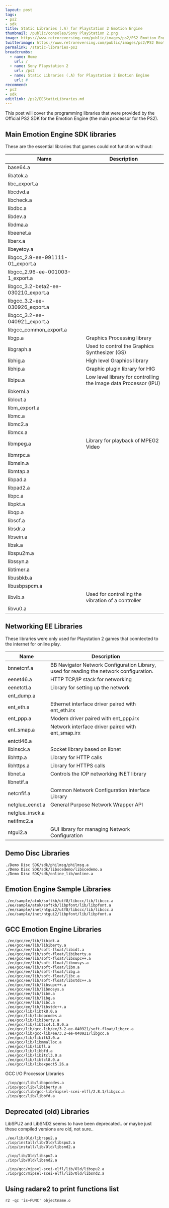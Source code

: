 ```yaml
---
layout: post
tags: 
- ps2
- sdk
title: Static Libraries (.A) for Playstation 2 Emotion Engine
thumbnail: /public/consoles/Sony PlayStation 2.png
image: https://www.retroreversing.com/public/images/ps2/PS2 Emotion Engine Static Libraries.jpg
twitterimage: https://www.retroreversing.com/public/images/ps2/PS2 Emotion Engine Static Libraries.jpg
permalink: /static-libraries-ps2
breadcrumbs:
  - name: Home
    url: /
  - name: Sony Playstation 2
    url: /ps2
  - name: Static Libraries (.A) for Playstation 2 Emotion Engine
    url: #
recommend: 
- ps2
- sdk
editlink: /ps2/EEStaticLibraries.md
---
```

This post will cover the programming libraries that were provided by the Official PS2 SDK for the Emotion Engine (the main processor for the PS2).

## Main Emotion Engine SDK libraries
These are the essential libraries that games could not function without:

Name | Description
--- | ---
base64.a | 
libatok.a | 
libc_export.a | 
libcdvd.a | 
libcheck.a | 
libdbc.a | 
libdev.a | 
libdma.a | 
libeenet.a | 
liberx.a | 
libeyetoy.a | 
libgcc_2.9-ee-991111-01_export.a | 
libgcc_2.96-ee-001003-1_export.a | 
libgcc_3.2-beta2-ee-030210_export.a | 
libgcc_3.2-ee-030926_export.a | 
libgcc_3.2-ee-040921_export.a | 
libgcc_common_export.a | 
libgp.a | Graphics Processing library
libgraph.a | Used to control the Graphics Synthesizer (GS)
libhig.a | High level Graphics library
libhip.a | Graphic plugin library for HIG
libipu.a | Low level library for controlling the Image data Processor (IPU)
libkernl.a | 
liblout.a | 
libm_export.a | 
libmc.a | 
libmc2.a | 
libmcx.a | 
libmpeg.a | Library for playback of MPEG2 Video
libmrpc.a | 
libmsin.a | 
libmtap.a | 
libpad.a | 
libpad2.a | 
libpc.a | 
libpkt.a | 
libqp.a | 
libscf.a | 
libsdr.a | 
libsein.a | 
libsk.a | 
libspu2m.a | 
libssyn.a | 
libtimer.a | 
libusbkb.a | 
libusbpspcm.a | 
libvib.a | Used for controlling the vibration of a controller
libvu0.a | 




## Networking EE Libraries
These libraries were only used for Playstation 2 games that conntected to the internet for online play.

Name | Description
--- | ---
bnnetcnf.a | BB Navigator Network Configuration Library, used for reading the network configuration.
eenet46.a | HTTP TCP/IP stack for networking
eenetctl.a | Library for setting up the network
ent_dump.a | 
ent_eth.a | Ethernet interface driver paired with ent_eth.irx
ent_ppp.a | Modem driver paired with ent_ppp.irx
ent_smap.a | Network interface driver paired with ent_smap.irx
entctl46.a | 
libinsck.a | Socket library based on libnet
libhttp.a | Library for HTTP calls
libhttps.a | Library for HTTPS calls
libnet.a | Controls the IOP networking INET library
libnetif.a | 
netcnfif.a | Common Network Configuration Interface Library
netglue_eenet.a | General Purpose Network Wrapper API
netglue_insck.a | 
netifmc2.a | 
ntgui2.a | GUI library for managing Network Configuration

## Demo Disc Libraries
```
./Demo Disc SDK/sdk/philmsg/philmsg.a
./Demo Disc SDK/sdk/libscedemo/libscedemo.a
./Demo Disc SDK/sdk/online_lib/online.a
```

## Emotion Engine Sample Libraries
```
./ee/sample/atok/softkb/utf8/libccc/lib/libccc.a
./ee/sample/atok/softkb/libpfont/lib/libpfont.a
./ee/sample/inet/ntgui2/utf8/libccc/lib/libccc.a
./ee/sample/inet/ntgui2/libpfont/lib/libpfont.a
```

## GCC Emotion Engine Libraries
```
./ee/gcc/ee/lib/libidt.a
./ee/gcc/ee/lib/libiberty.a
./ee/gcc/ee/lib/soft-float/libidt.a
./ee/gcc/ee/lib/soft-float/libiberty.a
./ee/gcc/ee/lib/soft-float/libsupc++.a
./ee/gcc/ee/lib/soft-float/libnosys.a
./ee/gcc/ee/lib/soft-float/libm.a
./ee/gcc/ee/lib/soft-float/libg.a
./ee/gcc/ee/lib/soft-float/libc.a
./ee/gcc/ee/lib/soft-float/libstdc++.a
./ee/gcc/ee/lib/libsupc++.a
./ee/gcc/ee/lib/libnosys.a
./ee/gcc/ee/lib/libm.a
./ee/gcc/ee/lib/libg.a
./ee/gcc/ee/lib/libc.a
./ee/gcc/ee/lib/libstdc++.a
./ee/gcc/lib/libtk8.0.a
./ee/gcc/lib/libopcodes.a
./ee/gcc/lib/libiberty.a
./ee/gcc/lib/libtix4.1.8.0.a
./ee/gcc/lib/gcc-lib/ee/3.2-ee-040921/soft-float/libgcc.a
./ee/gcc/lib/gcc-lib/ee/3.2-ee-040921/libgcc.a
./ee/gcc/lib/libitk3.0.a
./ee/gcc/lib/libmmalloc.a
./ee/gcc/lib/libfl.a
./ee/gcc/lib/libbfd.a
./ee/gcc/lib/libitcl3.0.a
./ee/gcc/lib/libtcl8.0.a
./ee/gcc/lib/libexpect5.26.a
```

GCC I/O Processor Libraries
```
./iop/gcc/lib/libopcodes.a
./iop/gcc/lib/libiberty.a
./iop/gcc/lib/gcc-lib/mipsel-scei-elfl/2.8.1/libgcc.a
./iop/gcc/lib/libbfd.a

```

## Deprecated (old) Libraries
LibSPU2 and LibSND2 seems to have been deprecated.. or maybe just these compiled versions are old, not sure..
```
./ee/lib/Old/librspu2.a
./iop/install/lib/Old/libspu2.a
./iop/install/lib/Old/libsnd2.a

./iop/lib/Old/libspu2.a
./iop/lib/Old/libsnd2.a

./iop/gcc/mipsel-scei-elfl/lib/Old/libspu2.a
./iop/gcc/mipsel-scei-elfl/lib/Old/libsnd2.a
```

## Using radare2 to print functions list
```
r2 -qc 'is~FUNC' objectname.o
```

